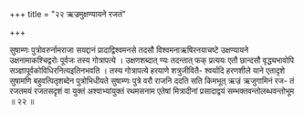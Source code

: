 +++
title = "२२ ऋज्रमुक्षण्यायने रजतं"

+++

सुषाम्णः पुत्रोवरुर्नामराजा सयद्दानं प्रादाद्विश्वमनसे तदसौ विश्वमनाऋषिरनयाचष्टे उक्षण्यायने उक्षनामाकश्चिद्वरोः पूर्वजः तस्य गोत्रापत्ये । उक्षणशब्दात् ण्यः तदन्तात् फक् प्रत्ययः एतौ छान्दसौ वृद्ध्यभावोपि सञ्ज्ञापूर्वकोविधिरनित्यइतिनभवति । तस्य गोत्रापत्ये हरयाणे शत्रुजीवितै- श्वर्यादि हरणशीले याने एतादृशे सुषामणि बहुवत्पितृशब्देन पुत्रोभिधीयते सुषाम्णः पुत्रे वरौ राजनि ददति सति किमभूत् ऋज्रं ऋजुगामिनं रज- तं रजतमयं रजतसदृशं वा युक्तं अश्वाभ्यांयुक्तं रथमसनाम एतेषां मित्रादीनां प्रसादाद्वयं सम्भक्तवन्तोलब्धवन्तोभूम ॥ २२ ॥